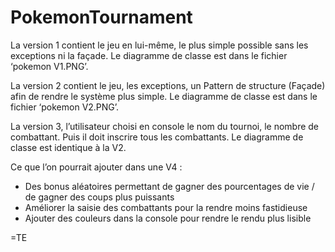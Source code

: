 # PokemonTournament

La version 1 contient le jeu en lui-même, le plus simple possible sans les exceptions ni la façade. Le diagramme de classe est dans le fichier ‘pokemon V1.PNG’.

La version 2 contient le jeu, les exceptions, un Pattern de structure (Façade) afin de rendre le système plus simple. Le diagramme de classe est dans le fichier ‘pokemon V2.PNG’.

La version 3, l’utilisateur choisi en console le nom du tournoi, le nombre de combattant. Puis il doit inscrire tous les combattants. Le diagramme de classe est identique à la V2.


Ce que l’on pourrait ajouter dans une V4 :
  -	Des bonus aléatoires permettant de gagner des pourcentages de vie / de gagner des coups plus puissants
  -	Améliorer la saisie des combattants pour la rendre moins fastidieuse
  -	Ajouter des couleurs dans la console pour rendre le rendu plus lisible

=TE